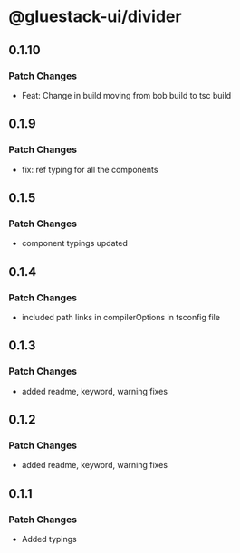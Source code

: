 # @gluestack-ui/divider

## 0.1.10

### Patch Changes

- Feat: Change in build moving from bob build to tsc build

## 0.1.9

### Patch Changes

- fix: ref typing for all the components

## 0.1.5

### Patch Changes

- component typings updated

## 0.1.4

### Patch Changes

- included path links in compilerOptions in tsconfig file

## 0.1.3

### Patch Changes

- added readme, keyword, warning fixes

## 0.1.2

### Patch Changes

- added readme, keyword, warning fixes

## 0.1.1

### Patch Changes

- Added typings
